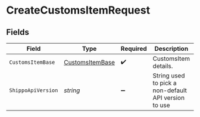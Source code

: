 # CreateCustomsItemRequest


## Fields

| Field                                                         | Type                                                          | Required                                                      | Description                                                   | Example                                                       |
| ------------------------------------------------------------- | ------------------------------------------------------------- | ------------------------------------------------------------- | ------------------------------------------------------------- | ------------------------------------------------------------- |
| `CustomsItemBase`                                             | [CustomsItemBase](../../Models/Components/CustomsItemBase.md) | :heavy_check_mark:                                            | CustomsItem details.                                          |                                                               |
| `ShippoApiVersion`                                            | *string*                                                      | :heavy_minus_sign:                                            | String used to pick a non-default API version to use          | 2018-02-08                                                    |